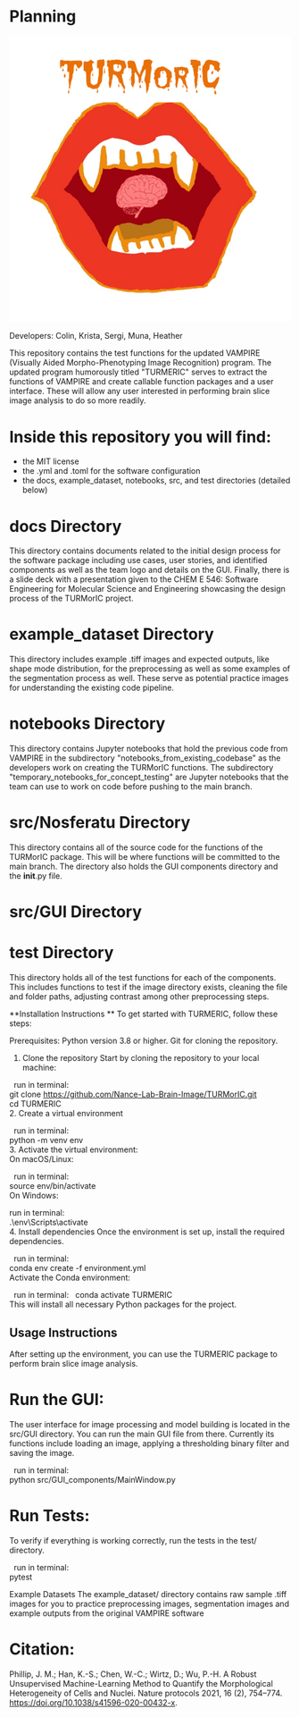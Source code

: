 # Planning

![logo](docs/TURMorIC.png)

Developers: Colin, Krista, Sergi, Muna, Heather

This repository contains the test functions for the updated VAMPIRE (Visually Aided Morpho-Phenotyping Image Recognition) program. The updated program humorously titled "TURMERIC" serves to extract the functions of VAMPIRE and create callable function packages and a user interface. These will allow any user interested in performing brain slice image analysis to do so more readily.

# Inside this repository you will find:
- the MIT license
- the .yml and .toml for the software configuration
- the docs, example_dataset, notebooks, src, and test directories (detailed below)

# docs Directory 
This directory contains documents related to the initial design process for the software package including use cases, user stories, and identified components as well as the team logo and details on the GUI. Finally, there is a slide deck with a presentation given to the CHEM E 546: Software Engineering for Molecular Science and Engineering showcasing the design process of the TURMorIC project.

# example_dataset Directory
This directory includes example .tiff images and expected outputs, like shape mode distribution, for the preprocessing as well as some examples of the segmentation process as well. These serve as potential practice images for understanding the existing code pipeline.

# notebooks Directory 
This directory contains Jupyter notebooks that hold the previous code from VAMPIRE in the subdirectory "notebooks_from_existing_codebase" as the developers work on creating the TURMorIC functions. The subdirectory "temporary_notebooks_for_concept_testing" are Jupyter notebooks that the team can use to work on code before pushing to the main branch.

# src/Nosferatu Directory 
This directory contains all of the source code for the functions of the TURMorIC package. This will be where functions will be committed to the main branch. The directory also holds the GUI components directory and the __init__.py file.
#  src/GUI Directory

# test Directory 
This directory holds all of the test functions for each of the components. This includes functions to test if the image directory exists, cleaning the file and folder paths, adjusting contrast among other preprocessing steps.

**Installation Instructions **
To get started with TURMERIC, follow these steps:

Prerequisites:
Python version 3.8 or higher.
Git for cloning the repository.
1. Clone the repository
Start by cloning the repository to your local machine:

&nbsp;
run in terminal:
&nbsp;    
git clone https://github.com/Nance-Lab-Brain-Image/TURMorIC.git
&nbsp;  
cd TURMERIC
&nbsp;  
2. Create a virtual environment

&nbsp;
run in terminal:
&nbsp;  
python -m venv env
&nbsp;  
3. Activate the virtual environment:
&nbsp;  
On macOS/Linux:

&nbsp;
run in terminal:
&nbsp;   
source env/bin/activate
&nbsp;  
On Windows:
&nbsp;

run in terminal:
&nbsp;   
.\env\Scripts\activate
&nbsp;  
4. Install dependencies
Once the environment is set up, install the required dependencies.

&nbsp;
run in terminal:
&nbsp;  
conda env create -f environment.yml
&nbsp;  
Activate the Conda environment:  

&nbsp;
run in terminal:
&nbsp; 
conda activate TURMERIC
&nbsp;  
This will install all necessary Python packages for the project.

## **Usage Instructions**
After setting up the environment, you can use the TURMERIC package to perform brain slice image analysis.

# Run the GUI:
The user interface for image processing and model building is located in the src/GUI directory. You can run the main GUI file from there. Currently its functions include loading an image, applying a thresholding binary filter and saving the image.

&nbsp;
run in terminal:
&nbsp;    
python src/GUI_components/MainWindow.py

# Run Tests:
To verify if everything is working correctly, run the tests in the test/ directory.

&nbsp;
run in terminal:
&nbsp;    
pytest

Example Datasets
The example_dataset/ directory contains raw sample .tiff images for you to practice preprocessing images, segmentation images and example outputs from the original VAMPIRE software

# Citation:
Phillip, J. M.; Han, K.-S.; Chen, W.-C.; Wirtz, D.; Wu, P.-H. A Robust Unsupervised Machine-Learning Method to Quantify the Morphological Heterogeneity of Cells and Nuclei. Nature protocols 2021, 16 (2), 754–774. https://doi.org/10.1038/s41596-020-00432-x.
‌
